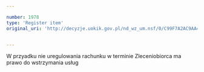 ```yaml
---

number: 1978
type: 'Register item'
original_uri: 'http://decyzje.uokik.gov.pl/nd_wz_um.nsf/0/C99F7A2AC9AA487CC1257759004961C3?OpenDocument'


---
```


W przyadku nie uregulowania rachunku w terminie Zleceniobiorca ma prawo do wstrzymania usług
